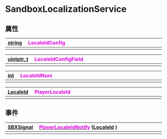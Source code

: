 # SandboxLocalizationService

## 属性

|<div style="width:700px">[string](/Api/DataType/String.md) &emsp;<font color="dd00dd">LocaleIdConfig</font></div>|
|:---|
||

|<div style="width:700px">[uintptr_t](/Api/Enums/uintptr_t.md) &emsp;<font color="dd00dd">LocaleIdConfigField</font></div>|
|:---|
||

|<div style="width:700px">[int](/Api/DataType/Number.md) &emsp;<font color="dd00dd">LocaleIdNum</font></div>|
|:---|
||

|<div style="width:700px">[LocaleId](/Api/Enums/LocaleId.md) &emsp;<font color="dd00dd">PlayerLocaleId</font></div>|
|:---|
||

## 事件

|<div style="width:700px">[SBXSignal](/Api/DataType/SBXSignal.md) &emsp;[<font color="dd00dd">PlayerLocaleIdNotify</font>](/Api/Classes/Other/SandboxLocalizationService_F/PlayerLocaleIdNotify.md) ([LocaleId](/Api/Enums/LocaleId.md) )</div>|
|:---|
||


